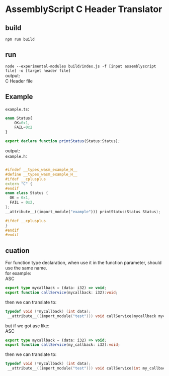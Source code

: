 # AssemblyScript C Header Translator

## build
`npm run build`
## run
`node --experimental-modules build/index.js -f [input assemblyscript file] -o [target header file]`  
output:  
C Header file

## Example
`example.ts`:  
```typescript
enum Status{
    OK=0x1,
    FAIL=0x2
}

export declare function printStatus(Status:Status);
```

output:  
`example.h`:  
```C++

#ifndef __types_wasm_example_H__
#define __types_wasm_example_H__
#ifdef __cplusplus
extern "C" {
#endif
enum class Status {
  OK = 0x1,
  FAIL = 0x2,
};
__attribute__((import_module("example"))) printStatus(Status Status);

#ifdef __cplusplus
}
#endif
#endif


```

## cuation

For function type declaration, when use it in the function parameter, should use the same name.  
for example:  
ASC
```typescript
export type mycallback = (data: i32) => void;
export function callService(mycallback: i32):void;
```
then we can translate to:  
```C
typedef void (*mycallback) (int data);
 __attribute__((import_module("test"))) void callService(mycallback mycallback);

```

but if we got asc like:  
ASC
```typescript
export type mycallback = (data: i32) => void;
export function callService(my_callback: i32):void;
```
then we can translate to:  
```C
typedef void (*mycallback) (int data);
 __attribute__((import_module("test"))) void callService(int my_callback);

```
